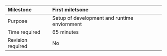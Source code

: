 | Milestone | First miletsone |
| :--- | :--- |
| Purpose | Setup of development and runtime enviornment |
| Time required | 65 minutes |
| Revision required | No |



